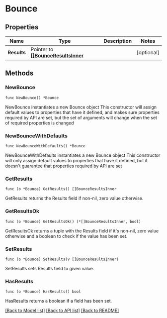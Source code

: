 # Bounce

## Properties

Name | Type | Description | Notes
------------ | ------------- | ------------- | -------------
**Results** | Pointer to [**[]BounceResultsInner**](BounceResultsInner.md) |  | [optional] 

## Methods

### NewBounce

`func NewBounce() *Bounce`

NewBounce instantiates a new Bounce object
This constructor will assign default values to properties that have it defined,
and makes sure properties required by API are set, but the set of arguments
will change when the set of required properties is changed

### NewBounceWithDefaults

`func NewBounceWithDefaults() *Bounce`

NewBounceWithDefaults instantiates a new Bounce object
This constructor will only assign default values to properties that have it defined,
but it doesn't guarantee that properties required by API are set

### GetResults

`func (o *Bounce) GetResults() []BounceResultsInner`

GetResults returns the Results field if non-nil, zero value otherwise.

### GetResultsOk

`func (o *Bounce) GetResultsOk() (*[]BounceResultsInner, bool)`

GetResultsOk returns a tuple with the Results field if it's non-nil, zero value otherwise
and a boolean to check if the value has been set.

### SetResults

`func (o *Bounce) SetResults(v []BounceResultsInner)`

SetResults sets Results field to given value.

### HasResults

`func (o *Bounce) HasResults() bool`

HasResults returns a boolean if a field has been set.


[[Back to Model list]](../README.md#documentation-for-models) [[Back to API list]](../README.md#documentation-for-api-endpoints) [[Back to README]](../README.md)


